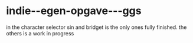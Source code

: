 # indie--egen-opgave---ggs

in the character selector sin and bridget is the only ones fully finished. the others is a work in progress
